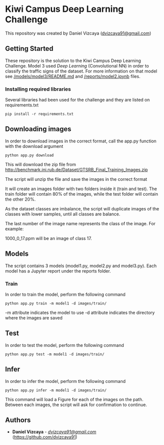 
# Kiwi Campus Deep Learning Challenge

This repository was created by Daniel Vizcaya (dvizcaya91@gmail.com)

## Getting Started

These repository is the solution to the Kiwi Campus Deep Learning Challenge. Model 3 used *Deep Learning* (Convolutional NN) in order to classify the traffic signs of the dataset. For more information on that model see [/models/model3/README.md](/models/model3/README.md) and [/reports/model2.ipynb](/reports/model2.ipynb) files.

### Installing required libraries

Several libraries had been used for the challenge and they are listed on requirements.txt

```
pip install -r requirements.txt
```

## Downloading images

In order to download images in the correct format, call the app.py function with the download argument

```
python app.py download
```

This will download the zip file from http://benchmark.ini.rub.de/Dataset/GTSRB_Final_Training_Images.zip

The script will unzip the file and save the images in the correct format 

It will create an images folder with two folders inside it (train and test). The train folder will contain 80% of the images, while the test folder will contain the other 20%.

As the dataset classes are imbalance, the script will duplicate images of the classes with lower samples, until all classes are balance.

The last number of the image name represents the class of the image. For example:

1000_0_17.ppm will be an image of class 17.

## Models

The script contains 3 models (model1.py, model2.py and model3.py). Each model has a Jupyter report under the reports folder.

### Train

In order to train the model, perform the following command

```
python app.py train -m model1 -d images/train/
```

-m attribute indicates the model to use
-d attribute indicates the directory where the images are saved

## Test

In order to test the model, perform the following command

```
python app.py test -m model1 -d images/train/
```

## Infer

In order to infer the model, perform the following command

```
python app.py infer -m model1 -d images/train/
```

This command will load a Figure for each of the images on the path. Between each images, the script will ask for confirmation to continue.

## Authors

* **Daniel Vizcaya** - *dvizcaya91@gmail.com* (https://github.com/dvizcaya91)



